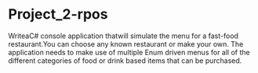 # Project_2-rpos
WriteaC# console application thatwill simulate the menu for a fast-food restaurant.You  can  choose  any  known  restaurant  or make  your  own.  The  application  needs  to make  use  of multiple Enum driven menus for all of the different categories of food or drink based items that can be purchased.
